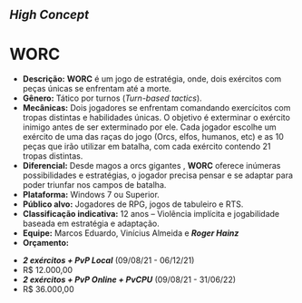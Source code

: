 ## ***High Concept***
# **WORC**

* **Descrição:** **WORC** é um jogo de estratégia, onde, dois exércitos com peças únicas se enfrentam até a morte.
* **Gênero:** Tático por turnos (*Turn-based tactics*).
* **Mecânicas:** Dois jogadores se enfrentam comandando exercícitos com tropas distintas e habilidades únicas. O objetivo é exterminar o exército inimigo antes de ser exterminado por ele. Cada jogador escolhe um exército de uma das raças do jogo (Orcs, elfos, humanos, etc) e as 10 peças que irão utilizar em batalha, com cada exército contendo 21 tropas distintas.
* **Diferencial:** Desde magos a orcs gigantes , **WORC** oferece inúmeras possibilidades e estratégias, o jogador precisa pensar e se adaptar para poder triunfar nos campos de batalha.
* **Plataforma:** Windows 7 ou Superior. 
* **Público alvo:** Jogadores de RPG, jogos de tabuleiro e RTS.
* **Classificação indicativa:** 12 anos – Violência implícita e jogabilidade baseada em estratégia e adaptação.
* **Equipe:** Marcos Eduardo, Vinícius Almeida e ***Roger Hainz***
* **Orçamento:** 
- ***2 exércitos + PvP Local*** (09/08/21 - 06/12/21)
- R$ 12.000,00
- ***2 exércitos + PvP Online + PvCPU*** (09/08/21 - 31/06/22)
- R$ 36.000,00
